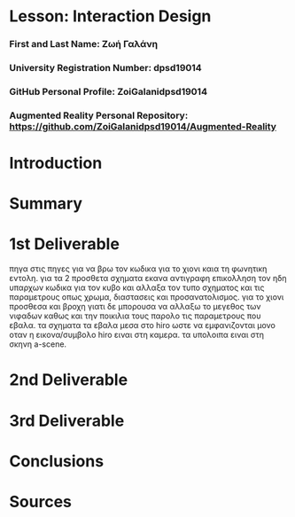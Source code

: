 # Lesson: Interaction Design

### First and Last Name: Ζωή Γαλάνη
### University Registration Number: dpsd19014
### GitHub Personal Profile: ZoiGalanidpsd19014 
### Augmented Reality Personal Repository: https://github.com/ZoiGalanidpsd19014/Augmented-Reality

# Introduction

# Summary


# 1st Deliverable

πηγα στις πηγες για να βρω τον κωδικα για το χιονι καια τη φωνητικη εντολη. για τα 2 προσθετα σχηματα εκανα αντιγραφη επικολληση τον ηδη υπαρχων κωδικα για τον κυβο και αλλαξα τον τυπο σχηματος και τις παραμετρους οπως χρωμα, διαστασεις και προσανατολισμος. για το χιονι προσθεσα και βροχη γιατι δε μπορουσα να αλλαξω το μεγεθος των νιφαδων καθως και την ποικιλια τους παρολο τις παραμετρους που εβαλα. τα σχηματα τα εβαλα μεσα στο hiro ωστε να εμφανιζονται μονο οταν η εικονα/συμβολο hiro ειναι στη καμερα. τα υπολοιπα ειναι στη σκηνη a-scene. 

# 2nd Deliverable


# 3rd Deliverable 


# Conclusions


# Sources
